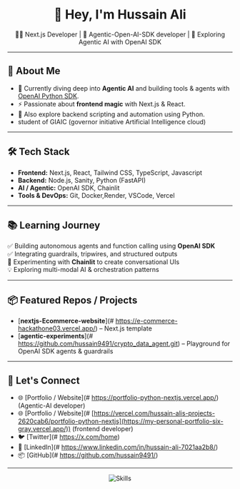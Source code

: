 <h1 align="center">👋 Hey, I'm Hussain  Ali</h1>

<p align="center">
  🧑‍💻 Next.js Developer | 🐍 Agentic-Open-AI-SDK developer | 🤖 Exploring Agentic AI with OpenAI SDK
</p>

---

## 🚀 About Me

- 🌱 Currently diving deep into **Agentic AI** and building tools & agents with [OpenAI Python SDK](https://openai.com/).
- ⚡ Passionate about **frontend magic** with Next.js & React.
- 🧰 Also explore backend scripting and automation using Python.
- student of GIAIC (governor initiative Artificial Intelligence cloud)

---

## 🛠 Tech Stack

- **Frontend:** Next.js, React, Tailwind CSS, TypeScript, Javascript
- **Backend:** Node.js, Sanity, Python (FastAPI)
- **AI / Agentic:** OpenAI SDK,  Chainlit
- **Tools & DevOps:** Git, Docker,Render, VSCode, Vercel

---

## 📚 Learning Journey

✅ Building autonomous agents and function calling using **OpenAI SDK**  
✅ Integrating guardrails, tripwires, and structured outputs  
🚀 Experimenting with **Chainlit** to create conversational UIs  
💡 Exploring multi-modal AI & orchestration patterns

---

## 📦 Featured Repos / Projects

- [**nextjs-Ecommerce-website**](# https://e-commerce-hackathone03.vercel.app/) –  Next.js template
- [**agentic-experiments**](# https://github.com/hussain9491/crypto_data_agent.git) – Playground for OpenAI SDK agents & guardrails

---

## 🤝 Let's Connect
- 🌐 [Portfolio / Website](# https://portfolio-python-nextjs.vercel.app/) (Agentic-AI developer)
- 🌐 [Portfolio / Website](# [https://vercel.com/hussain-alis-projects-2620cab6/portfolio-python-nextjs](https://my-personal-portfolio-six-gray.vercel.app/)) (frontend developer)
- 🐦 [Twitter](# https://x.com/home)
- 💼 [LinkedIn](# https://www.linkedin.com/in/hussain-ali-7021aa2b8/)
- 📦 [GitHub](# https://github.com/hussain9491/)

---

<p align="center">
  <img src="https://skillicons.dev/icons?i=nextjs,react,python,nodejs,openai-SDK,typescript,javascript,sanity,vercel,git" alt="Skills" />
</p>


